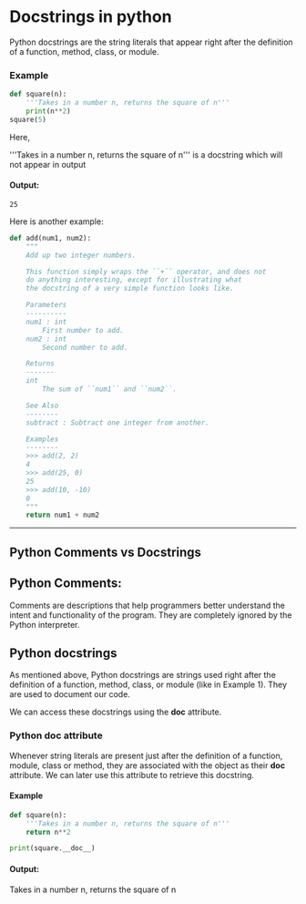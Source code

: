 # Docstrings in python
Python docstrings are the string literals that appear right after the definition of a function, method, class, or module. 
### Example
```python
def square(n):
    '''Takes in a number n, returns the square of n'''
    print(n**2)
square(5)

```
Here, 

'''Takes in a number n, returns the square of n''' 
is a docstring which will not appear in output

#### Output:
```
25
```
Here is another example:
```python
def add(num1, num2):
    """
    Add up two integer numbers.

    This function simply wraps the ``+`` operator, and does not
    do anything interesting, except for illustrating what
    the docstring of a very simple function looks like.

    Parameters
    ----------
    num1 : int
        First number to add.
    num2 : int
        Second number to add.

    Returns
    -------
    int
        The sum of ``num1`` and ``num2``.

    See Also
    --------
    subtract : Subtract one integer from another.

    Examples
    --------
    >>> add(2, 2)
    4
    >>> add(25, 0)
    25
    >>> add(10, -10)
    0
    """
    return num1 + num2
```
---
## Python Comments vs Docstrings

## Python Comments:
Comments are descriptions that help programmers better understand the intent and functionality of the program. They are completely ignored by the Python interpreter.

## Python docstrings

As mentioned above, Python docstrings are strings used right after the definition of a function, method, class, or module (like in Example 1). They are used to document our code.

We can access these docstrings using the __doc__ attribute.

### Python __doc__ attribute
Whenever string literals are present just after the definition of a function, module, class or method, they are associated with the object as their __doc__ attribute. We can later use this attribute to retrieve this docstring.

#### Example
```python
def square(n):
    '''Takes in a number n, returns the square of n'''
    return n**2

print(square.__doc__)
```
#### Output:
Takes in a number n, returns the square of n
